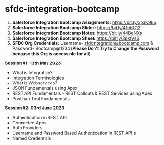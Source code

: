 # sfdc-integration-bootcamp

1. **Salesforce Integration Bootcamp Assignments:** https://bit.ly/3paK9E5
2. **Salesforce Integration Bootcamp Slides:** https://bit.ly/41b6C12
3. **Salesforce Integration Bootcamp Notes:** https://bit.ly/44BeNXp
4. **Salesforce Integration Bootcamp Sheet:** https://bit.ly/3pktVs6
5. **SFDC Org Credentials:** Username- sfdcintegration@bootcamp.com & Password- Bootcamp@1234 (**Please Don't Try to Change the Password because this Org is accessible for all**)


**Session #1: 13th May 2023**
- What is Integration?
- Integration Terminologies 
- What is Webservices?
- JSON Fundamentals using Apex
- REST API Fundamentals - REST Callouts & REST Services using Apex
- Postman Tool Fundamentals

**Session #2: 03rd June 2023**
- Authentication in REST API
- Connected Apps
- Auth Providers
- Username and Password Based Authentication in REST API's
- Named Credentials

